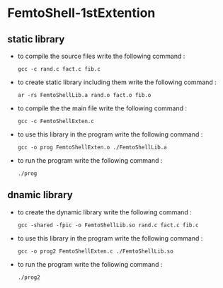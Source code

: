 # FemtoShell-1stExtention
## static library
- to compile the source files write the following command :

  `gcc -c rand.c fact.c fib.c`
- to create static library including them write the following command :

  `ar -rs FemtoShellLib.a rand.o fact.o fib.o`
- to compile the the main file write the following command :

  `gcc -c FemtoShellExten.c`
- to use this library in the program write the following command :

  `gcc -o prog FemtoShellExten.o ./FemtoShellLib.a`
- to run the program write the following command :

  `./prog`
## dnamic library
- to create the dynamic library write the following command :

  `gcc -shared -fpic -o FemtoShellLib.so rand.c fact.c fib.c`
- to use this library in the program write the following command :

  `gcc -o prog2 FemtoShellExten.c ./FemtoShellLib.so`
- to run the program write the following command :

  `./prog2`
